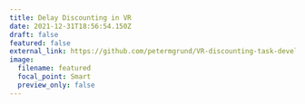 ```yaml
---
title: Delay Discounting in VR
date: 2021-12-31T18:56:54.150Z
draft: false
featured: false
external_link: https://github.com/petermgrund/VR-discounting-task-development
image:
  filename: featured
  focal_point: Smart
  preview_only: false
---
```

